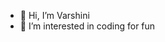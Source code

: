 - 👋 Hi, I’m Varshini
- 👀 I’m interested in coding for fun


<!---
SVarshini1605/SVarshini1605 is a ✨ special ✨ repository because its `README.md` (this file) appears on your GitHub profile.
You can click the Preview link to take a look at your changes.
--->
